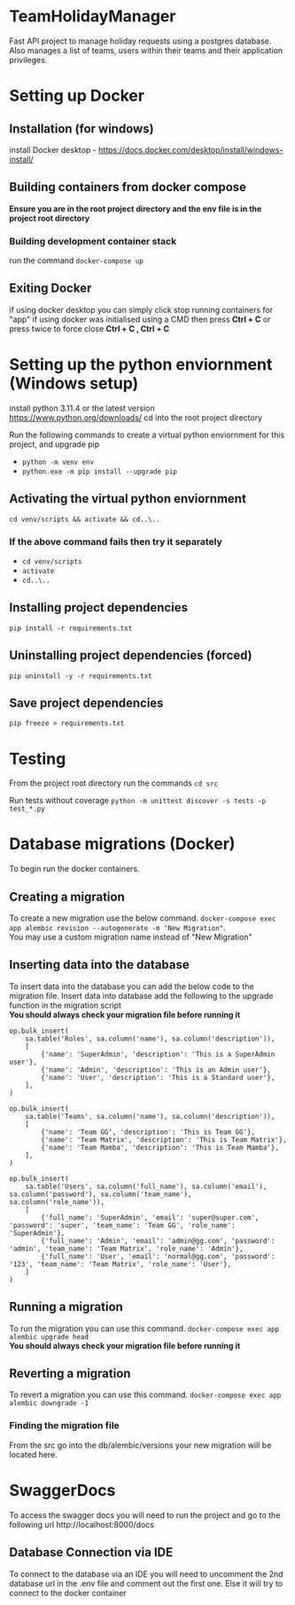 # TeamHolidayManager
 Fast API project to manage holiday requests using a postgres database.
 Also manages a list of teams, users within their teams and their application privileges.

# Setting up Docker

## Installation (for windows)
install Docker desktop - https://docs.docker.com/desktop/install/windows-install/

## Building containers from docker compose 
**Ensure you are in the root project directory and the env file is in the project root directory**
### Building development container stack
run the command ```docker-compose up```

## Exiting Docker
if using docker desktop you can simply click stop running containers for "app"
if using docker was initialised using a CMD then press **Ctrl + C** or press twice to force close  **Ctrl + C , Ctrl + C**

# Setting up the python enviornment (Windows setup)
install python 3.11.4 or the latest version https://www.python.org/downloads/
cd into the root project directory

Run the following commands to create a virtual python enviornment for this project, and upgrade pip
- ```python -m venv env```
- ```python.exe -m pip install --upgrade pip```

## Activating the virtual python enviornment
```cd venv/scripts && activate && cd..\..```

### If the above command fails then try it separately 
- ```cd venv/scripts```
- ```activate```
- ```cd..\..```

## Installing project dependencies
```pip install -r requirements.txt```

## Uninstalling project dependencies (forced)
```pip uninstall -y -r requirements.txt```

## Save project dependencies
```pip freeze > requirements.txt```

# Testing

From the project root directory run the commands ```cd src```

Run tests without coverage ```python -m unittest discover -s tests -p test_*.py```

# Database migrations (Docker)

To begin run the docker containers.

## Creating a migration
To create a new migration use the below command. ```docker-compose exec app alembic revision --autogenerate -m "New Migration"```.
<br>You may use a custom migration name instead of "New Migration"

## Inserting data into the database
To insert data into the database you can add the below code to the migration file.
Insert data into database add the following to the upgrade function in the migration script
<br>**You should always check your migration file before running it**

    op.bulk_insert(
        sa.table('Roles', sa.column('name'), sa.column('description')),
        [
            {'name': 'SuperAdmin', 'description': 'This is a SuperAdmin user'},
            {'name': 'Admin', 'description': 'This is an Admin user'},
            {'name': 'User', 'description': 'This is a Standard user'},
        ],
    )

    op.bulk_insert(
        sa.table('Teams', sa.column('name'), sa.column('description')),
        [
            {'name': 'Team GG', 'description': 'This is Team GG'},
            {'name': 'Team Matrix', 'description': 'This is Team Matrix'},
            {'name': 'Team Mamba', 'description': 'This is Team Mamba'},
        ],
    )

    op.bulk_insert(
        sa.table('Users', sa.column('full_name'), sa.column('email'), sa.column('password'), sa.column('team_name'), sa.column('role_name')),
        [
            {'full_name': 'SuperAdmin', 'email': 'super@super.com', 'password': 'super', 'team_name': 'Team GG', 'role_name': 'SuperAdmin'},
            {'full_name': 'Admin', 'email': 'admin@gg.com', 'password': 'admin', 'team_name': 'Team Matrix', 'role_name': 'Admin'},
            {'full_name': 'User', 'email': 'normal@gg.com', 'password': '123', 'team_name': 'Team Matrix', 'role_name': 'User'},
        ]
    )

## Running a migration
To run the migration you can use this command. ```docker-compose exec app alembic upgrade head``` 
<br> **You should always check your migration file before running it**

## Reverting a migration
To revert a migration you can use this command. ```docker-compose exec app alembic downgrade -1```

### Finding the migration file
From the src go into the db/alembic/versions your new migration will be located here. 

# SwaggerDocs
To access the swagger docs you will need to run the project and go to the following url http://localhost:8000/docs

## Database Connection via IDE
To connect to the database via an IDE you will need to uncomment the 2nd database url in the .env file and comment out the first one.
Else it will try to connect to the docker container